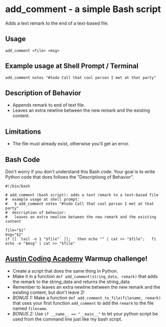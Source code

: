 add_comment - a simple Bash script
==================================
Adds a text remark to the end of a text-based file.


Usage
-----
```
add_comment <file> <msg>
```


Example usage at Shell Prompt / Terminal
----------------------------------------
```
add_comment notes "#todo Call that cool person I met at that party"
```


Description of Behavior
-----------------------
* Appends remark to end of text file.
* Leaves an extra newline between the new remark and the existing content.


Limitations
-----------
* The file must already exist, otherwise you'll get an error.


Bash Code
---------
Don't worry if you don't understand this Bash code.  Your goal is to write Python code that does follows the "Descriptiong of Behavior".
```
#!/bin/bash

# add_comment (bash script): adds a text remark to a text-based file
#  example usage at shell prompt:
#   $ add_comment notes "#todo Call that cool person I met at that party"
#  description of behavior:
#   leaves an extra newline between the new remark and the existing content

file="$1"
msg="$2"
if [[ `tail -n 1 "$file"` ]];   then echo "" | cat >> "$file";   fi
echo -e "$msg" | cat >> "$file"
```


[Austin Coding Academy](http://austincodingacademy.com) Warmup challenge!
-------------------------------------------------------------------------
* Create a script that does the same thing in Python.
* Make it in a function `def add_comment(string_data, remark)` that adds the remark to the string_data and returns the string_data
* Remember to leaves an extra newline between the new remark and the existing content, but don't leave 2!
* _BONUS 1:_ Make a function `def add_comment_to_file(filename, remark)` that uses your first function `add_comment` to add the `remark` to the file named `filename`.
* _BONUS 2:_ Use `if __name__ == "__main__"` to let your python script be used from the command line just like my bash script.


